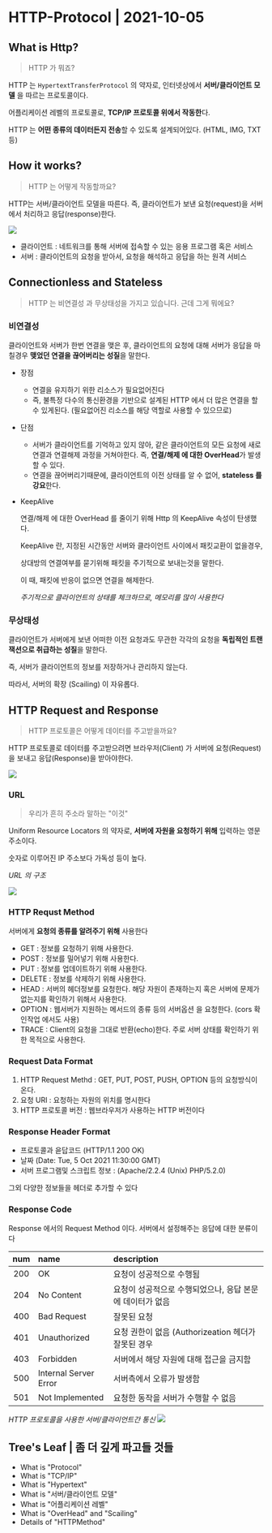 # HTTP-Protocol | 2021-10-05
## What is Http?
> HTTP 가 뭐죠?

HTTP 는 `HypertextTransferProtocol` 의 약자로, 인터넷상에서 **서버/클라이언트 모델** 을 따르는 프로토콜이다.

어플리케이션 레벨의 프로토콜로, **TCP/IP 프로토콜 위에서 작동한**다.

HTTP 는 **어떤 종류의 데이터든지 전송**할 수 있도록 설계되어있다. (HTML, IMG, TXT 등)

## How it works?
> HTTP 는 어떻게 작동할까요?

HTTP는 서버/클라이언트 모델을 따른다.
즉, 클라이언트가 보낸 요청(request)을 서버에서 처리하고 응답(response)한다.

![](https://img1.daumcdn.net/thumb/R1280x0/?scode=mtistory2&fname=https%3A%2F%2Ft1.daumcdn.net%2Fcfile%2Ftistory%2F99E63F4B5B6FCA4A01)

- 클라이언트 : 네트워크를 통해 서버에 접속할 수 있는 응용 프로그램 혹은 서비스
- 서버 : 클라이언트의 요청을 받아서, 요청을 해석하고 응답을 하는 원격 서비스

## Connectionless and Stateless
> HTTP 는 비연결성 과 무상태성을 가지고 있습니다. 근데 그게 뭐에요?
### 비연결성
클라이언트와 서버가 한번 연결을 맺은 후, 클라이언트의 요청에 대해 서버가 응답을 마칠경우 **맺었던 연결을 끊어버리는 성질**을 말한다.

- 장점 
    - 연결을 유지하기 위한 리소스가 필요없어진다
    - 즉, 불특정 다수의 통신환경을 기반으로 설계된 HTTP 에서 더 많은 연결을 할 수 있게된다. (필요없어진 리소스를 해당 역할로 사용할 수 있으므로)
- 단점
    - 서버가 클라이언트를 기억하고 있지 않아, 같은 클라이언트의 모든 요청에 새로 연결과 연결해제 과정을 거쳐야한다. 즉, **연결/해제 에 대한 OverHead**가 발생할 수 있다.
    - 연결을 끊어버리기때문에, 클라이언트의 이전 상태를 알 수 없어, **stateless 를 강요**한다.
- KeepAlive
    
    연결/해제 에 대한 OverHead 를 줄이기 위해 Http 의 KeepAlive 속성이 탄생했다.
    
    KeepAlive 란, 지정된 시간동안 서버와 클라이언트 사이에서 패킷교환이 없을경우, 

    상대방의 연결여부를 묻기위해 패킷을 주기적으로 보내는것을 말한다.

    이 때, 패킷에 반응이 없으면 연결을 해제한다.

    _주기적으로 클라이언트의 상태를 체크하므로, 메모리를 많이 사용한다_
### 무상태성
클라이언트가 서버에게 보낸 어떠한 이전 요청과도 무관한 각각의 요청을 **독립적인 트랜잭션으로 취급하는 성질**을 말한다. 

즉, 서버가 클라이언트의 정보를 저장하거나 관리하지 않는다.

따라서, 서버의 확장 (Scailing) 이 자유롭다.

## HTTP Request and Response
> HTTP 프로토콜은 어떻게 데이터를 주고받을까요?

HTTP 프로토콜로 데이터를 주고받으려면 브라우저(Client) 가 서버에 요청(Request)을 보내고 응답(Response)을 받아야한다.

![](https://joshua1988.github.io/images/posts/web/http/request-response.png)

### URL
> 우리가 흔히 주소라 말하는 "이것"

Uniform Resource Locators 의 약자로, **서버에 자원을 요청하기 위해** 입력하는 영문주소이다. 

숫자로 이루어진 IP 주소보다 가독성 등이 높다.

_URL 의 구조_

![](https://joshua1988.github.io/images/posts/web/http/url-structure.png)

### HTTP Requst Method
서버에게 **요청의 종류를 알려주기 위해** 사용한다

- GET : 정보를 요청하기 위해 사용한다.
- POST : 정보를 밀어넣기 위해 사용한다.
- PUT : 정보를 업데이트하기 위해 사용한다.
- DELETE : 정보를 삭제하기 위해 사용한다.
- HEAD : 서버의 헤더정보를 요청한다. 해당 자원이 존재하는지 혹은 서버에 문제가 없는지를 확인하기 위해서 사용한다.
- OPTION : 웹서버가 지원하는 메서드의 종류 등의 서버옵션 을 요청한다. (cors 확인작업 에서도 사용)
- TRACE : Client의 요청을 그대로 반환(echo)한다. 주로 서버 상태를 확인하기 위한 목적으로 사용한다.

### Request Data Format
1. HTTP Request Methd : GET, PUT, POST, PUSH, OPTION 등의 요청방식이 온다.
2. 요청 URI : 요청하는 자원의 위치를 명시한다
3. HTTP 프로토콜 버전 : 웹브라우저가 사용하는 HTTP 버전이다
### Response Header Format
- 프로토콜과 읃답코드 (HTTP/1.1 200 OK)
- 날짜 (Date: Tue, 5 Oct 2021 11:30:00 GMT)
- 서버 프로그램및 스크립트 정보 : (Apache/2.2.4 (Unix) PHP/5.2.0)

그외 다양한 정보들을 헤더로 추가할 수 있다
### Response Code
Response 에서의 Request Method 이다. 서버에서 설정해주는 응답에 대한 분류이다

|num|name|description|
|:---:|:------|:----------|
|200|OK|요청이 성공적으로 수행됨|
|204|No Content|요청이 성공적으로 수행되었으나, 응답 본문에 데이터가 없음|
|400|Bad Request|잘못된 요청|
|401|Unauthorized|요청 권한이 없음 (Authorizeation 헤더가 잘못된 경우|
|403|Forbidden|서버에서 해당 자원에 대해 접근을 금지함|
|500|Internal Server Error|서버측에서 오류가 발생함|
|501|Not Implemented|요청한 동작을 서버가 수행할 수 없음|


_HTTP 프로토콜을 사용한 서버/클라이언트간 통신_
![](https://joshua1988.github.io/images/posts/web/http/http-full-structure.png)

## Tree's Leaf | 좀 더 깊게 파고들 것들
- What is "Protocol"
- What is "TCP/IP"
- What is "Hypertext"
- What is "서버/클라이언트 모델"
- What is "어플리케이션 레벨"
- What is "OverHead" and "Scailing"
- Details of "HTTPMethod"